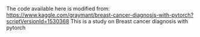 The code available here is modified from:
https://www.kaggle.com/graymant/breast-cancer-diagnosis-with-pytorch?scriptVersionId=1530368
This is a study on Breast cancer diagnosis with pytorch

